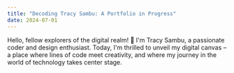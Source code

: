```yaml
---
title: "Decoding Tracy Sambu: A Portfolio in Progress"
date: 2024-07-01
---
```

Hello, fellow explorers of the digital realm! 👋 I'm Tracy Sambu, a passionate coder and design enthusiast. Today, I'm thrilled to unveil my digital canvas – a place where lines of code meet creativity, and where my journey in the world of technology takes center stage.
